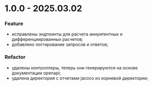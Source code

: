 # 1.0.0 - 2025.03.02

### Feature
- исправлены эндпоинты для расчета аннуитентных и дифференциированных расчетов;
- добавлено логгирование запросов и ответов;

### Refactor
- удалены контроллеры, теперь они генерируются на основе документации openapi;
- удалена директория с отчетами jacoco из корневой директории;